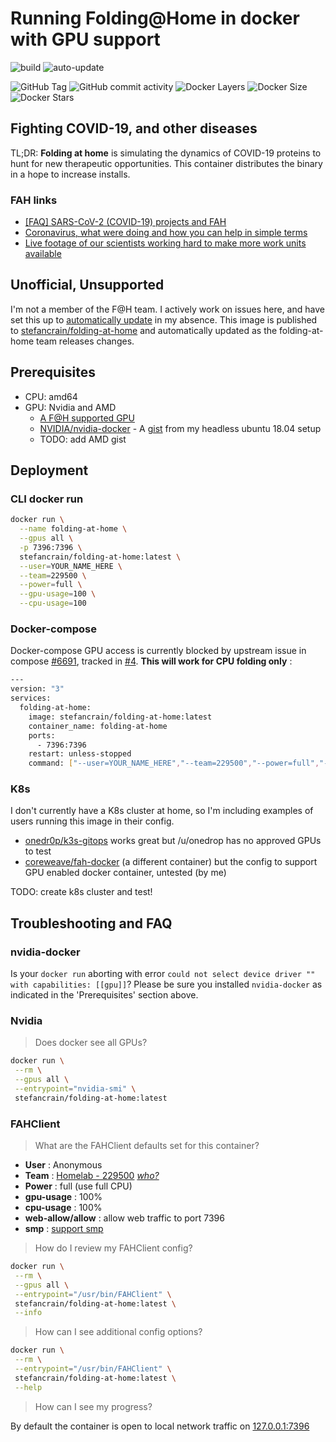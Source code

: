 # Running Folding@Home in docker with GPU support

![build](https://github.com/stefancrain/folding-at-home/workflows/folding-at-home/badge.svg)
![auto-update](https://github.com/stefancrain/folding-at-home/workflows/folding-at-home/badge.svg?event=schedule)

![GitHub Tag](https://badgen.net/github/tag/stefancrain/folding-at-home?icon=github&label=version)
![GitHub commit activity](https://badgen.net/github/last-commit/stefancrain/folding-at-home?icon=github&label=updated)
![Docker Layers](https://badgen.net/docker/pulls/stefancrain/folding-at-home?icon=docker&label=pulls)
![Docker Size](https://badgen.net/docker/size/stefancrain/folding-at-home/latest/amd64?icon=docker&label=latest)
![Docker Stars](https://badgen.net/docker/stars/stefancrain/folding-at-home?icon=docker)

## Fighting COVID-19, and other diseases

TL;DR: **Folding at home** is simulating the dynamics of COVID-19 proteins to hunt for new therapeutic opportunities. This container distributes the binary in a hope to increase installs.

### FAH links

- [[FAQ] SARS-CoV-2 (COVID-19) projects and FAH](https://foldingforum.org/viewtopic.php?f=24&t=32463)
- [Coronavirus, what were doing and how you can help in simple terms](https://foldingathome.org/2020/03/15/coronavirus-what-were-doing-and-how-you-can-help-in-simple-terms/)
- [Live footage of our scientists working hard to make more work units available](https://twitter.com/foldingathome/status/1239992073664765953)

## Unofficial, Unsupported

I'm not a member of the F@H team. I actively work on issues here, and have set this up to [automatically update](.github/workflows/schedule.yml) in my absence. This image is published to [stefancrain/folding-at-home](https://hub.docker.com/repository/docker/stefancrain/folding-at-home) and automatically updated as the folding-at-home team releases changes.

## Prerequisites

- CPU: amd64
- GPU: Nvidia and AMD
  - [A F@H supported GPU](https://apps.foldingathome.org/GPUs.txt)
  - [NVIDIA/nvidia-docker](https://github.com/NVIDIA/nvidia-docker) - A [gist](https://gist.github.com/stefancrain/0b4fe2ae29a15427a5d7040a9f7cdb5c) from my headless ubuntu 18.04 setup
  - TODO: add AMD gist

## Deployment

### CLI docker run

```bash
docker run \
  --name folding-at-home \
  --gpus all \
  -p 7396:7396 \
  stefancrain/folding-at-home:latest \
  --user=YOUR_NAME_HERE \
  --team=229500 \
  --power=full \
  --gpu-usage=100 \
  --cpu-usage=100
```

### Docker-compose

Docker-compose GPU access is currently blocked by upstream issue in compose [#6691](https://github.com/docker/compose/issues/6691), tracked in [#4](https://github.com/stefancrain/folding-at-home/issues/4). **This will work for CPU folding only** :

```bash
---
version: "3"
services:
  folding-at-home:
    image: stefancrain/folding-at-home:latest
    container_name: folding-at-home
    ports:
      - 7396:7396
    restart: unless-stopped
    command: ["--user=YOUR_NAME_HERE","--team=229500","--power=full","--gpu=false","--cpu-usage=100"]
```

### K8s

I don't currently have a K8s cluster at home, so I'm including examples of users running this image in their config.

- [onedr0p/k3s-gitops](https://github.com/onedr0p/k3s-gitops/blob/fdc4be556833d3fcc4849b54cc248eb1a9c89dcc/deployments/default/folding-at-home/folding-at-home.yaml) works great but /u/onedrop has no approved GPUs to test
- [coreweave/fah-docker](https://github.com/coreweave/fah-docker/blob/master/kubernetes/folding-at-home-deployment.yaml) (a different container) but the config to support GPU enabled docker container, untested (by me)

TODO: create k8s cluster and test!

## Troubleshooting and FAQ

### nvidia-docker 

Is your `docker run` aborting with error `could not select device driver "" with capabilities: [[gpu]]`? Please be sure you installed `nvidia-docker` as indicated in the 'Prerequisites' section above.  

### Nvidia

> Does docker see all GPUs?

```bash
docker run \
 --rm \
 --gpus all \
 --entrypoint="nvidia-smi" \
 stefancrain/folding-at-home:latest
```

### FAHClient

> What are the FAHClient defaults set for this container?

- **User** : Anonymous
- **Team** : [Homelab - 229500](https://stats.foldingathome.org/team/229500) [_who?_](https://www.reddit.com/r/homelab/comments/fkyr1i/foldinghome_homelab_team_against_covid19/)
- **Power** : full (use full CPU)
- **gpu-usage** : 100%
- **cpu-usage** : 100%
- **web-allow/allow** : allow web traffic to port 7396
- **smp** : [support smp](https://foldingathome.org/2008/06/15/what-does-the-smp-core-do/)

> How do I review my FAHClient config?

```bash
docker run \
 --rm \
 --gpus all \
 --entrypoint="/usr/bin/FAHClient" \
 stefancrain/folding-at-home:latest \
 --info
```

> How can I see additional config options?

```bash
docker run \
 --rm \
 --entrypoint="/usr/bin/FAHClient" \
 stefancrain/folding-at-home:latest \
 --help
```

> How can I see my progress?

By default the container is open to local network traffic on [127.0.0.1:7396](http://127.0.0.1:7396/)
